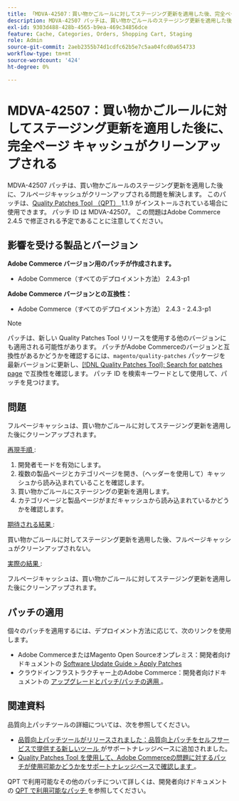 ```yaml
---
title: 「MDVA-42507：買い物かごルールに対してステージング更新を適用した後、完全ページのキャッシュがクリーンアップされる」
description: MDVA-42507 パッチは、買い物かごルールのステージング更新を適用した後に、フルページキャッシュがクリーンアップされる問題を解決します。 このパッチは、[Quality Patches Tool （QPT） ] （/help/announcements/adobe-commerce-announcements/magento-quality-patches-released-new-tool-to-self-serve-quality-patches.md） 1.1.9 がインストールされている場合に利用できます。 パッチ ID は MDVA-42507。 この問題はAdobe Commerce 2.4.5 で修正される予定であることに注意してください。
exl-id: 9303d488-428b-4565-b9ea-469c34856dce
feature: Cache, Categories, Orders, Shopping Cart, Staging
role: Admin
source-git-commit: 2aeb2355b74d1cdfc62b5e7c5aa04fcd0a654733
workflow-type: tm+mt
source-wordcount: '424'
ht-degree: 0%

---
```


# MDVA-42507：買い物かごルールに対してステージング更新を適用した後に、完全ページ キャッシュがクリーンアップされる

MDVA-42507 パッチは、買い物かごルールのステージング更新を適用した後に、フルページキャッシュがクリーンアップされる問題を解決します。 このパッチは、[Quality Patches Tool （QPT） ](/help/announcements/adobe-commerce-announcements/magento-quality-patches-released-new-tool-to-self-serve-quality-patches.md)1.1.9 がインストールされている場合に使用できます。 パッチ ID は MDVA-42507。 この問題はAdobe Commerce 2.4.5 で修正される予定であることに注意してください。

## 影響を受ける製品とバージョン

**Adobe Commerce バージョン用のパッチが作成されます。**

* Adobe Commerce（すべてのデプロイメント方法） 2.4.3-p1

**Adobe Commerce バージョンとの互換性：**

* Adobe Commerce（すべてのデプロイメント方法） 2.4.3 - 2.4.3-p1

>[!NOTE]
>
>パッチは、新しい Quality Patches Tool リリースを使用する他のバージョンにも適用される可能性があります。 パッチがAdobe Commerceのバージョンと互換性があるかどうかを確認するには、`magento/quality-patches` パッケージを最新バージョンに更新し、[[!DNL Quality Patches Tool]: Search for patches page](https://experienceleague.adobe.com/tools/commerce-quality-patches/index.html) で互換性を確認します。 パッチ ID を検索キーワードとして使用して、パッチを見つけます。

## 問題

フルページキャッシュは、買い物かごルールに対してステージング更新を適用した後にクリーンアップされます。

<u> 再現手順 </u>:

1. 開発者モードを有効にします。
1. 複数の製品ページとカテゴリページを開き、（ヘッダーを使用して）キャッシュから読み込まれていることを確認します。
1. 買い物かごルールにステージングの更新を適用します。
1. カテゴリページと製品ページがまだキャッシュから読み込まれているかどうかを確認します。

<u> 期待される結果 </u>:

買い物かごルールに対してステージング更新を適用した後、フルページキャッシュがクリーンアップされない。

<u> 実際の結果 </u>:

フルページキャッシュは、買い物かごルールに対してステージング更新を適用した後にクリーンアップされます。

## パッチの適用

個々のパッチを適用するには、デプロイメント方法に応じて、次のリンクを使用します。

* Adobe CommerceまたはMagento Open Sourceオンプレミス：開発者向けドキュメントの [Software Update Guide > Apply Patches](https://experienceleague.adobe.com/en/docs/commerce-operations/tools/quality-patches-tool/usage)
* クラウドインフラストラクチャー上のAdobe Commerce：開発者向けドキュメントの [ アップグレードとパッチ/パッチの適用 ](https://experienceleague.adobe.com/en/docs/commerce-cloud-service/user-guide/develop/upgrade/apply-patches)。

## 関連資料

品質向上パッチツールの詳細については、次を参照してください。

* [ 品質向上パッチツールがリリースされました：品質向上パッチをセルフサービスで提供する新しいツール ](/help/announcements/adobe-commerce-announcements/magento-quality-patches-released-new-tool-to-self-serve-quality-patches.md) がサポートナレッジベースに追加されました。
* [Quality Patches Tool を使用して、Adobe Commerceの問題に対するパッチが使用可能かどうかをサポートナレッジベースで確認します ](/help/support-tools/patches-available-in-qpt-tool/check-patch-for-magento-issue-with-magento-quality-patches.md)。

QPT で利用可能なその他のパッチについて詳しくは、開発者向けドキュメントの [QPT で利用可能なパッチ ](https://experienceleague.adobe.com/tools/commerce-quality-patches/index.html) を参照してください。
